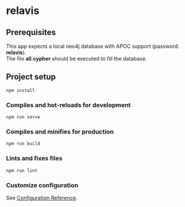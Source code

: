 # relavis

## Prerequisites
This app expects a local neo4j database with APOC support (password: **relavis**).  
The file **all.cypher** should be executed to fill the database.

## Project setup
```
npm install
```

### Compiles and hot-reloads for development
```
npm run serve
```

### Compiles and minifies for production
```
npm run build
```

### Lints and fixes files
```
npm run lint
```

### Customize configuration
See [Configuration Reference](https://cli.vuejs.org/config/).
